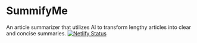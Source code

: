 # SummifyMe
An article summarizer that utilizes AI to transform lengthy articles into clear and concise summaries.
[![Netlify Status](https://api.netlify.com/api/v1/badges/131790a0-15a6-4e07-80e1-29036e05226b/deploy-status)](https://app.netlify.com/sites/summifyme/deploys)
